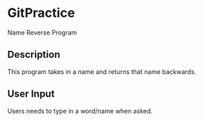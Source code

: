 # GitPractice

Name Reverse Program
## Description
This program takes in a name and returns that name backwards.
## User Input
Users needs to type in a word/name when asked.
